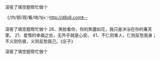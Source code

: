 深夜了填空题帮忙做个

《/内/部/观/看/地/址👉http://d8s8.com》--

深夜了填空题帮忙做个	26、笑脸看你，你的笑靥如花，我只是沐浴在你的春天里。
	21、爱情的幸福之处，无外乎就是心安。
	41、不仁则害人，仁则反愁我身；不义则伤彼，义则反愁我己。《庄子》





深夜了填空题帮忙做个
